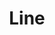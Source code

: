 ---
ee_id_thing: '4340'
site: '1'
type: '2'
inv_num: 2016-009
add_credit:
url: 2016-009-line
title: Line
year: '2016'
display_year: '2016'
medium: Pencil on paper (produced with Mutoh XP-300 Series printer)
dims: 36 x 72 in
pitch:
ps:
live_url:
youtube:
https://github.com/coryarcangel/alu:
imgs: line-2016-009-full-database-Team.jpg
subheading:
download:
commission:
related:
layout: things-i-made
---